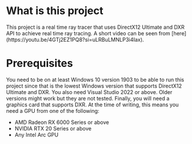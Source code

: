 <h1>What is this project</h1>
This project is a real time ray tracer that uses DirectX12 Ultimate and DXR API to achieve real time ray tracing. A short video can be seen from [here](https://youtu.be/4GTj2EZ1PQ8?si=uLRBuLMNLP3i4Iax).

<h1>Prerequisites</h1>
You need to be on at least Windows 10 version 1903 to be able to run this project since that is the lowest Windows version that supports DirectX12 Ultimate and DXR. You also need Visual Studio 2022 or above. Older versions might work but they are not tested. Finally, you will need a graphics card that supports DXR. At the time of writing, this means you need a GPU from one of the following:
<ul>
    <li>AMD Radeon RX 6000 Series or above</li>
    <li>NVIDIA RTX 20 Series or above</li>
    <li>Any Intel Arc GPU</li>
</ul>